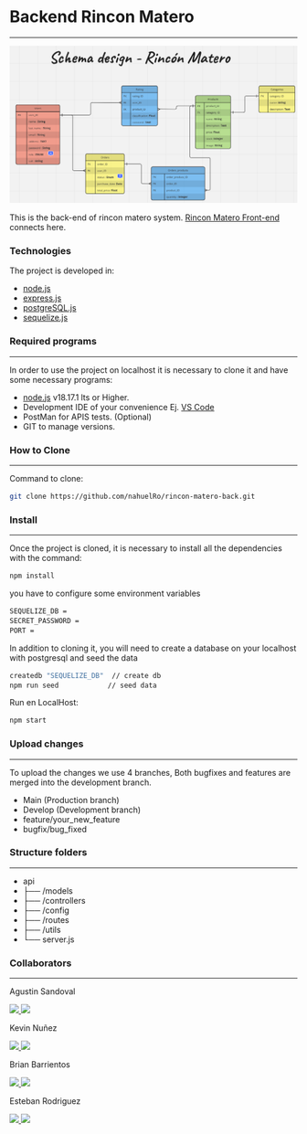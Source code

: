 # Backend Rincon Matero
---

![Schema Design](./schema/image.png)


This is the back-end of rincon matero system. [Rincon Matero Front-end](https://github.com/nahuelRo/rincon-matero-front) connects here.

### Technologies
The project is developed in:
   
* [node.js](https://nodejs.org/es) 
* [express.js](https://expressjs.com/es/) 
* [postgreSQL.js](https://www.postgresql.org/) 
* [sequelize.js](https://sequelize.org/) 

### Required programs
---

In order to use the project on localhost it is necessary to clone it and have some necessary programs:

 * [node.js](https://nodejs.org/es) v18.17.1 lts or Higher.
 * Development IDE of your convenience Ej. [VS Code](https://code.visualstudio.com/)
 * PostMan for APIS tests. (Optional)
 * GIT to manage versions.

### How to Clone
---

Command to clone:

```bash
git clone https://github.com/nahuelRo/rincon-matero-back.git
```

### Install
---

Once the project is cloned, it is necessary to install all the dependencies with the command:

```bash
npm install
```

you have to configure some environment variables

```bash
SEQUELIZE_DB = 
SECRET_PASSWORD = 
PORT =
```


In addition to cloning it, you will need to create a database on your localhost with postgresql and seed the data

```bash
createdb "SEQUELIZE_DB"  // create db
npm run seed            // seed data
```

Run en LocalHost:

```bash
npm start
```

### Upload changes
---

To upload the changes we use 4 branches, Both bugfixes and features are merged into the development branch.

* Main (Production branch)
* Develop (Development branch)
* feature/your_new_feature 
* bugfix/bug_fixed 


### Structure folders
---

- api
- ├── /models
- ├── /controllers
- ├── /config
- ├── /routes
- ├── /utils
- └── server.js


### Collaborators
---

<p>
Agustin Sandoval
</p>

<a href="https://github.com/Tute22">
<img width="30px" src="https://github.githubassets.com/images/modules/logos_page/GitHub-Mark.png"/>
</a>
<a href="https://www.linkedin.com/in/agustín-andres-sandoval-641950267/"><img src="https://camo.githubusercontent.com/c318b8d5ea2738bfb4338350dac7111fffc9442ce501546075579402de82e024/68747470733a2f2f637573746f6d2d69636f6e2d6261646765732e64656d6f6c61622e636f6d2f62616467652f2d4c696e6b6564696e2d626c75653f7374796c653d666f722d7468652d6261646765266c6f676f436f6c6f723d7768697465266c6f676f3d6c696e6b6564696e"/></a>



<p>
Kevin Nuñez
</p>
<a href="https://github.com/b1ractive">
<img width="30px" src="https://github.githubassets.com/images/modules/logos_page/GitHub-Mark.png"/>
</a>
<a href="https://www.linkedin.com/in/kevin-nuñez-455054214/"><img src="https://camo.githubusercontent.com/c318b8d5ea2738bfb4338350dac7111fffc9442ce501546075579402de82e024/68747470733a2f2f637573746f6d2d69636f6e2d6261646765732e64656d6f6c61622e636f6d2f62616467652f2d4c696e6b6564696e2d626c75653f7374796c653d666f722d7468652d6261646765266c6f676f436f6c6f723d7768697465266c6f676f3d6c696e6b6564696e"/></a>


<p>
Brian Barrientos
</p>

<a href="https://github.com/BrianBts">
<img width="30px" src="https://github.githubassets.com/images/modules/logos_page/GitHub-Mark.png"/>
</a>
<a href="https://www.linkedin.com/in/braian-barrientos-49591112a/"><img src="https://camo.githubusercontent.com/c318b8d5ea2738bfb4338350dac7111fffc9442ce501546075579402de82e024/68747470733a2f2f637573746f6d2d69636f6e2d6261646765732e64656d6f6c61622e636f6d2f62616467652f2d4c696e6b6564696e2d626c75653f7374796c653d666f722d7468652d6261646765266c6f676f436f6c6f723d7768697465266c6f676f3d6c696e6b6564696e"/></a>

<p>
Esteban Rodriguez
</p>

<a href="https://github.com/nahuelRo">
<img width="30px" src="https://github.githubassets.com/images/modules/logos_page/GitHub-Mark.png"/>
</a>
<a href="https://www.linkedin.com/in/esteban-nahuel-rodriguez-514775203/"><img src="https://camo.githubusercontent.com/c318b8d5ea2738bfb4338350dac7111fffc9442ce501546075579402de82e024/68747470733a2f2f637573746f6d2d69636f6e2d6261646765732e64656d6f6c61622e636f6d2f62616467652f2d4c696e6b6564696e2d626c75653f7374796c653d666f722d7468652d6261646765266c6f676f436f6c6f723d7768697465266c6f676f3d6c696e6b6564696e"/></a>
